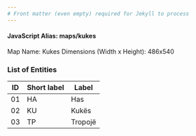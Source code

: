 ```yaml
---
# Front matter (even empty) required for Jekyll to process
---
```


#### JavaScript Alias: maps/kukes

Map Name: Kukes
Dimensions (Width x Height): 486x540





### List of Entities

ID | Short label | Label
---|---|---|
01|HA|Has
02|KU|Kukës
03|TP|Tropojë

